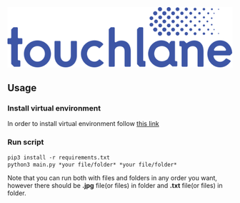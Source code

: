 ![LOGO](https://github.com/touchlane/NetapixTools/blob/master/Assets/logo.svg)

## Usage

### Install virtual environment

In order to install virtual environment follow [this link](https://github.com/touchlane/NetapixTools/blob/docs/virtualEnvironmentGuide.md)

### Run script

```
pip3 install -r requirements.txt
python3 main.py *your file/folder* *your file/folder*
```

Note that you can run both with files and folders in any order you want, however there should be **.jpg** file(or files) in folder and **.txt** file(or files) in folder.
